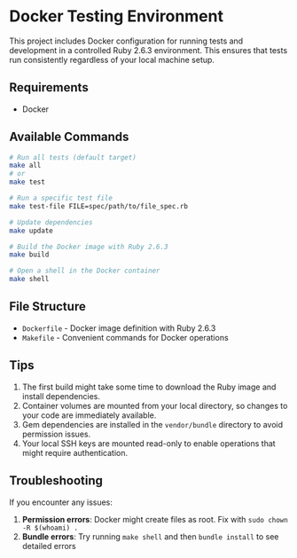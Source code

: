 # Docker Testing Environment

This project includes Docker configuration for running tests and development in a controlled Ruby 2.6.3 environment. This ensures that tests run consistently regardless of your local machine setup.

## Requirements

- Docker

## Available Commands

```bash
# Run all tests (default target)
make all
# or
make test

# Run a specific test file
make test-file FILE=spec/path/to/file_spec.rb

# Update dependencies
make update

# Build the Docker image with Ruby 2.6.3
make build

# Open a shell in the Docker container
make shell
```

## File Structure

- `Dockerfile` - Docker image definition with Ruby 2.6.3
- `Makefile` - Convenient commands for Docker operations

## Tips

1. The first build might take some time to download the Ruby image and install dependencies.
2. Container volumes are mounted from your local directory, so changes to your code are immediately available.
3. Gem dependencies are installed in the `vendor/bundle` directory to avoid permission issues.
4. Your local SSH keys are mounted read-only to enable operations that might require authentication.

## Troubleshooting

If you encounter any issues:

1. **Permission errors**: Docker might create files as root. Fix with `sudo chown -R $(whoami) .`
2. **Bundle errors**: Try running `make shell` and then `bundle install` to see detailed errors 